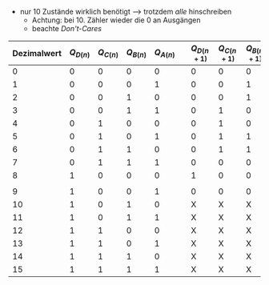 
- nur 10 Zustände wirklich benötigt --> trotzdem _alle_ hinschreiben
	- Achtung: bei 10. Zähler wieder die 0 an Ausgängen
	- beachte _Don't-Cares_

| Dezimalwert | $Q_{D(n)}$ | $Q_{C(n)}$ | $Q_{B(n)}$ | $Q_{A(n)}$ |  | $Q_{D(n+1)}$ | $Q_{C(n+1)}$ | $Q_{B(n+1)}$ | $Q_{A(n+1)}$ | Dezimalwert |
| ---- | ---- | ---- | ---- | ---- | ---- | ---- | ---- | ---- | ---- | ---- |
| 0 | 0 | 0 | 0 | 0 |  | 0 | 0 | 0 | 1 | 1 |
| 1 | 0 | 0 | 0 | 1 |  | 0 | 0 | 1 | 0 | 2 |
| 2 | 0 | 0 | 1 | 0 |  | 0 | 0 | 1 | 1 | 3 |
| 3 | 0 | 0 | 1 | 1 |  | 0 | 1 | 0 | 0 | 4 |
| 4 | 0 | 1 | 0 | 0 |  | 0 | 1 | 0 | 1 | 5 |
| 5 | 0 | 1 | 0 | 1 |  | 0 | 1 | 1 | 0 | 6 |
| 6 | 0 | 1 | 1 | 0 |  | 0 | 1 | 1 | 1 | 7 |
| 7 | 0 | 1 | 1 | 1 |  | 0 | 0 | 0 | 0 | 8 |
| 8 | 1 | 0 | 0 | 0 |  | 1 | 0 | 0 | 1 | 9 |
|  |  |  |  |  |  |  |  |  |  |  |
| 9 | 1 | 0 | 0 | 1 |  | 0 | 0 | 0 | 0 | 10 (reset) |
| 10 | 1 | 0 | 1 | 0 |  | X | X | X | X | X |
| 11 | 1 | 0 | 1 | 1 |  | X | X | X | X | X |
| 12 | 1 | 1 | 0 | 0 |  | X | X | X | X | X |
| 13 | 1 | 1 | 0 | 1 |  | X | X | X | X | X |
| 14 | 1 | 1 | 1 | 0 |  | X | X | X | X | X |
| 15 | 1 | 1 | 1 | 1 |  | X | X | X | X | X |

